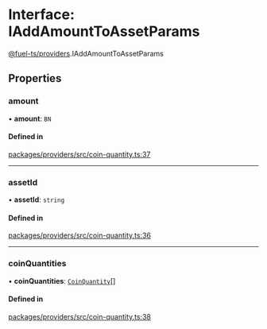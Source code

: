 # Interface: IAddAmountToAssetParams

[@fuel-ts/providers](/api/Providers/index.md).IAddAmountToAssetParams

## Properties

### amount

• **amount**: `BN`

#### Defined in

[packages/providers/src/coin-quantity.ts:37](https://github.com/FuelLabs/fuels-ts/blob/8425f9ae/packages/providers/src/coin-quantity.ts#L37)

___

### assetId

• **assetId**: `string`

#### Defined in

[packages/providers/src/coin-quantity.ts:36](https://github.com/FuelLabs/fuels-ts/blob/8425f9ae/packages/providers/src/coin-quantity.ts#L36)

___

### coinQuantities

• **coinQuantities**: [`CoinQuantity`](/api/Providers/index.md#coinquantity)[]

#### Defined in

[packages/providers/src/coin-quantity.ts:38](https://github.com/FuelLabs/fuels-ts/blob/8425f9ae/packages/providers/src/coin-quantity.ts#L38)
